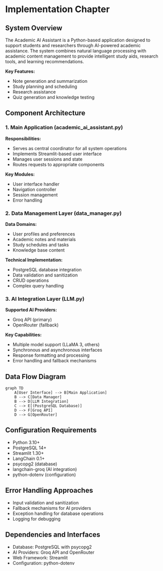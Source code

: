 # Implementation Chapter

## System Overview
The Academic AI Assistant is a Python-based application designed to support students and researchers through AI-powered academic assistance. The system combines natural language processing with academic content management to provide intelligent study aids, research tools, and learning recommendations.

**Key Features:**
- Note generation and summarization
- Study planning and scheduling
- Research assistance
- Quiz generation and knowledge testing

## Component Architecture

### 1. Main Application (academic_ai_assistant.py)
**Responsibilities:**
- Serves as central coordinator for all system operations
- Implements Streamlit-based user interface
- Manages user sessions and state
- Routes requests to appropriate components

**Key Modules:**
- User interface handler
- Navigation controller
- Session management
- Error handling

### 2. Data Management Layer (data_manager.py)
**Data Domains:**
- User profiles and preferences
- Academic notes and materials
- Study schedules and tasks
- Knowledge base content

**Technical Implementation:**
- PostgreSQL database integration
- Data validation and sanitization
- CRUD operations
- Complex query handling

### 3. AI Integration Layer (LLM.py)
**Supported AI Providers:**
- Groq API (primary)
- OpenRouter (fallback)

**Key Capabilities:**
- Multiple model support (LLaMA 3, others)
- Synchronous and asynchronous interfaces
- Response formatting and processing
- Error handling and fallback mechanisms

## Data Flow Diagram

```mermaid
graph TD
    A[User Interface] --> B[Main Application]
    B --> C[Data Manager]
    B --> D[LLM Integration]
    C --> E[(PostgreSQL Database)]
    D --> F[Groq API]
    D --> G[OpenRouter]
```

## Configuration Requirements
- Python 3.10+
- PostgreSQL 14+
- Streamlit 1.30+
- LangChain 0.1+
- psycopg2 (database)
- langchain-groq (AI integration)
- python-dotenv (configuration)

## Error Handling Approaches
- Input validation and sanitization
- Fallback mechanisms for AI providers
- Exception handling for database operations
- Logging for debugging

## Dependencies and Interfaces
- Database: PostgreSQL with psycopg2
- AI Providers: Groq API and OpenRouter
- Web Framework: Streamlit
- Configuration: python-dotenv